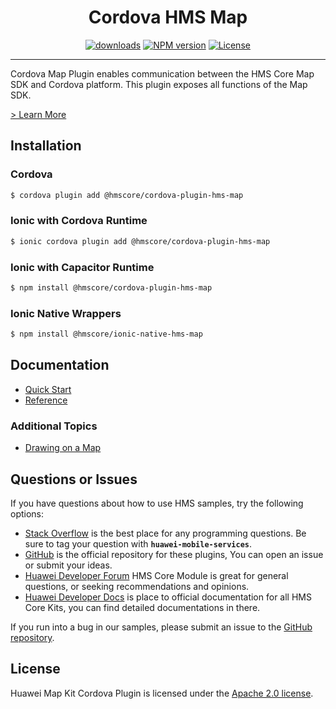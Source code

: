 <p align="center">
  <h1 align="center">Cordova HMS Map</h1>
</p>

<p align="center">
  <a href="https://www.npmjs.com/package/@hmscore/cordova-plugin-hms-map"><img src="https://img.shields.io/npm/dm/@hmscore/cordova-plugin-hms-map?color=%23007EC6&style=for-the-badge" alt="downloads"></a>
  <a href="https://www.npmjs.com/package/@hmscore/cordova-plugin-hms-map"><img src="https://img.shields.io/npm/v/@hmscore/cordova-plugin-hms-map?color=%23ed2a1c&style=for-the-badge" alt="NPM version"></a>
  <a href="./LICENSE"><img src="https://img.shields.io/npm/l/@hmscore/cordova-plugin-hms-map.svg?color=%3bcc62&style=for-the-badge" alt="License"></a>
</p>

---

Cordova Map Plugin enables communication between the HMS Core Map SDK and Cordova platform. This
plugin exposes all functions of the Map SDK.

[> Learn More](https://developer.huawei.com/consumer/en/doc/development/HMS-Plugin-Guides/introduction-0000001050329204?ha_source=hms1)

## Installation

### Cordova

```bash
$ cordova plugin add @hmscore/cordova-plugin-hms-map
```

### Ionic with Cordova Runtime

```bash
$ ionic cordova plugin add @hmscore/cordova-plugin-hms-map
```

### Ionic with Capacitor Runtime

```bash
$ npm install @hmscore/cordova-plugin-hms-map
```

### Ionic Native Wrappers

```bash
$ npm install @hmscore/ionic-native-hms-map
```

## Documentation

- [Quick Start](https://developer.huawei.com/consumer/en/doc/development/HMS-Plugin-Guides/preparing-dev-0000001050444423?ha_source=hms1)
- [Reference](https://developer.huawei.com/consumer/en/doc/development/HMS-Plugin-References/overview-0000001050443477?ha_source=hms1)

### Additional Topics

- [Drawing on a Map](https://developer.huawei.com/consumer/en/doc/development/HMS-Plugin-Guides/drawing-on-a-map-0000001050444415?ha_source=hms1)

## Questions or Issues

If you have questions about how to use HMS samples, try the following options:

- [Stack Overflow](https://stackoverflow.com/questions/tagged/huawei-mobile-services) is the best
  place for any programming questions. Be sure to tag your question
  with **`huawei-mobile-services`**.
- [GitHub](https://github.com/HMS-Core/hms-cordova-plugin) is the official repository for these
  plugins, You can open an issue or submit your ideas.
- [Huawei Developer Forum](https://forums.developer.huawei.com/forumPortal/en/home?fid=0101187876626530001&ha_source=hms1)
  HMS Core Module is great for general questions, or seeking recommendations and opinions.
- [Huawei Developer Docs](https://developer.huawei.com/consumer/en/doc/overview/HMS-Core-Plugin?ha_source=hms1)
  is place to official documentation for all HMS Core Kits, you can find detailed documentations in
  there.

If you run into a bug in our samples, please submit an issue to
the [GitHub repository](https://github.com/HMS-Core/hms-cordova-plugin).

## License

Huawei Map Kit Cordova Plugin is licensed under the [Apache 2.0 license](LICENSE).
